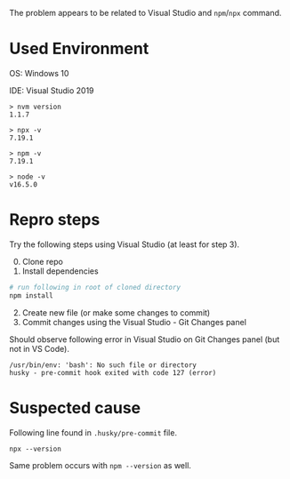 The problem appears to be related to Visual Studio and `npm`/`npx` command.

# Used Environment

OS: Windows 10

IDE: Visual Studio 2019
```
> nvm version  
1.1.7

> npx -v
7.19.1

> npm -v
7.19.1

> node -v
v16.5.0
```

# Repro steps
Try the following steps using Visual Studio (at least for step 3).

0. Clone repo
1. Install dependencies
```sh
# run following in root of cloned directory
npm install
```
2. Create new file (or make some changes to commit)
3. Commit changes using the Visual Studio - Git Changes panel

Should observe following error in Visual Studio on Git Changes panel (but not in VS Code).
```
/usr/bin/env: 'bash': No such file or directory
husky - pre-commit hook exited with code 127 (error)
```

# Suspected cause
Following line found in `.husky/pre-commit` file.
```
npx --version
```
Same problem occurs with `npm --version` as well.
